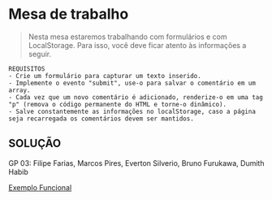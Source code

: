 # Mesa de trabalho
> Nesta mesa estaremos trabalhando com formulários e com LocalStorage. Para isso, você deve ficar atento às informações a seguir.

```
REQUISITOS
- Crie um formulário para capturar um texto inserido.
- Implemente o evento "submit", use-o para salvar o comentário em um array.
- Cada vez que um novo comentário é adicionado, renderize-o em uma tag "p" (remova o código permanente do HTML e torne-o dinâmico).
- Salve constantemente as informações no localStorage, caso a página seja recarregada os comentários devem ser mantidos.

```
## SOLUÇÃO

GP 03: Filipe Farias, Marcos Pires, Everton Silverio, Bruno Furukawa, Dumith Habib

[Exemplo Funcional](https://eversilverio.github.io/DH/FrontEnd_II/aula14/)
